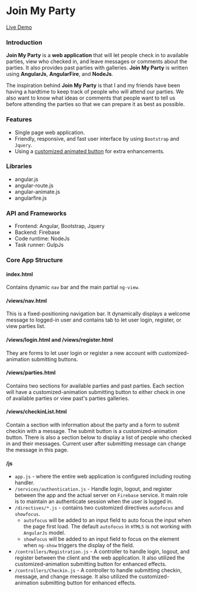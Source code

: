 # Join My Party

[Live Demo](https://join-my-party.firebaseapp.com)


### Introduction

**Join My Party** is a **web application** that will let people check in to available parties, view who checked in, and leave messages or comments about the parties. It also provides past parties with galleries. **Join My Party** is written using **AngularJs**, **AngularFire**, and **NodeJs**.

The inspiration behind **Join My Party** is that I and my friends have been having a hardtime to keep track of people who will attend our parties. We also want to know what ideas or comments that people want to tell us before attending the parties so that we can prepare it as best as possible.

### Features

* Single page web application.
* Friendly, responsive, and fast user interface by using `Bootstrap` and `Jquery`.
* Using a [customized animated button](http://jeremypeters.github.io/ng-bs-animated-button/) for extra enhancements.

### Libraries

* angular.js
* angular-route.js
* angular-animate.js
* angularfire.js

### API and Frameworks

* Frontend: Angular, Bootstrap, Jquery
* Backend: Firebase
* Code runtime: NodeJs
* Task runner: GulpJs

### Core App Structure

#### index.html

Contains dynamic `nav` bar and the main partial `ng-view`.

#### /views/nav.html

This is a fixed-positioning navigation bar. It dynamically displays a welcome message to logged-in user and contains tab to let user login, register, or view parties list.

#### /views/login.html and /views/register.html

They are forms to let user login or register a new account with customized-animation submitting buttons.

#### /views/parties.html

Contains two sections for available parties and past parties. Each section will have a customized-animation submitting button to either check in one of available parties or view past's parties galleries.

#### /views/checkinList.html

Contain a section with information about the party and a form to submit checkin with a message. The submit button is a customized-animation button. There is also a section below to display a list of people who checked in and their messages. Current user after submitting message can change the message in this page.

#### /js

* `app.js` - where the entire web application is configured including routing handler.
* `/services/authentication.js` - Handle login, logout, and register between the app and the actual server on `Firebase` service. It main role is to maintain an authenticate session when the user is logged in. 
* `/directives/*.js` - contains two customized directives `autofocus` and `showfocus`. 
	* `autofocus` will be added to an input field to auto focus the input when the page first load. The default `autofocus` in `HTML5` is not working with `AngularJs` model.
	* `showFocus` will be added to an input field to focus on the element when `ng-show` triggers the display of the field.
* `/controllers/Registration.js` - A controller to handle login, logout, and register between the client and the web application. It also utilized the customized-animation submitting button for enhanced effects.
* `/controllers/Checkin.js` - A controller to handle submitting checkin, message, and change message. It also utilized the customized-animation submitting button for enhanced effects.



